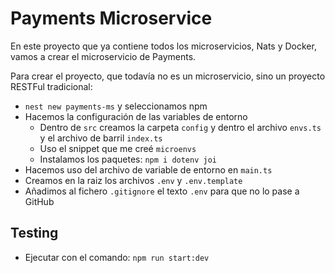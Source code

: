 # Payments Microservice

En este proyecto que ya contiene todos los microservicios, Nats y Docker, vamos a crear el microservicio de Payments.

Para crear el proyecto, que todavía no es un microservicio, sino un proyecto RESTFul tradicional:

- `nest new payments-ms` y seleccionamos npm
- Hacemos la configuración de las variables de entorno
  - Dentro de `src` creamos la carpeta `config` y dentro el archivo `envs.ts` y el archivo de barril `index.ts`
  - Uso el snippet que me creé `microenvs`
  - Instalamos los paquetes: `npm i dotenv joi`
- Hacemos uso del archivo de variable de entorno en `main.ts`
- Creamos en la raiz los archivos `.env` y `.env.template`
- Añadimos al fichero `.gitignore` el texto `.env` para que no lo pase a GitHub

## Testing

- Ejecutar con el comando: `npm run start:dev`
